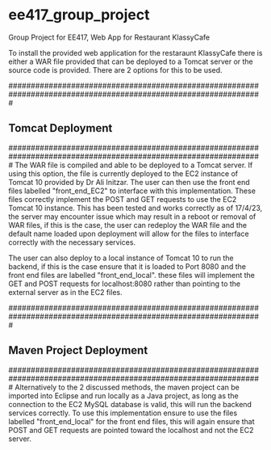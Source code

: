 # ee417_group_project
Group Project for EE417, Web App for Restaurant KlassyCafe

To install the provided web application for the restaraunt KlassyCafe there is either a WAR file provided
that can be deployed to a Tomcat server or the source code is provided. There are 2 options for this to be used.

#################################################################################################################
##						Tomcat Deployment						#
#################################################################################################################
The WAR file is compiled and able to be deployed to a Tomcat server. If using this option, the file is currently 
deployed to the EC2 instance of Tomcat 10 provided by Dr Ali Initzar. The user can then use the front end files 
labelled "front_end_EC2" to interface with this implementation. These files correctly implement the POST and GET 
requests to use the EC2 Tomcat 10 instance.
This has been tested and works correctly as of 17/4/23, the server may encounter issue which may result in a 
reboot or removal of WAR files, if this is the case, the user can redeploy the WAR file and the default name 
loaded upon deployment will allow for the files to interface correctly with the necessary services.

The user can also deploy to a local instance of Tomcat 10 to run the backend, if this is the case ensure that it 
is loaded to Port 8080 and the front end files are labelled "front_end_local". these files will implement the GET 
and POST requests for localhost:8080 rather than pointing to the external server as in the EC2 files. 

#################################################################################################################
##						Maven Project Deployment					#
#################################################################################################################
Alternatively to the 2 discussed methods, the maven project can be imported into Eclipse and run locally as a Java 
project, as long as the connection to the EC2 MySQL database is valid, this will run the backend services correctly.
To use this implementation ensure to use the files labelled "front_end_local" for the front end files, this will 
again ensure that POST and GET requests are pointed toward the localhost and not the EC2 server.